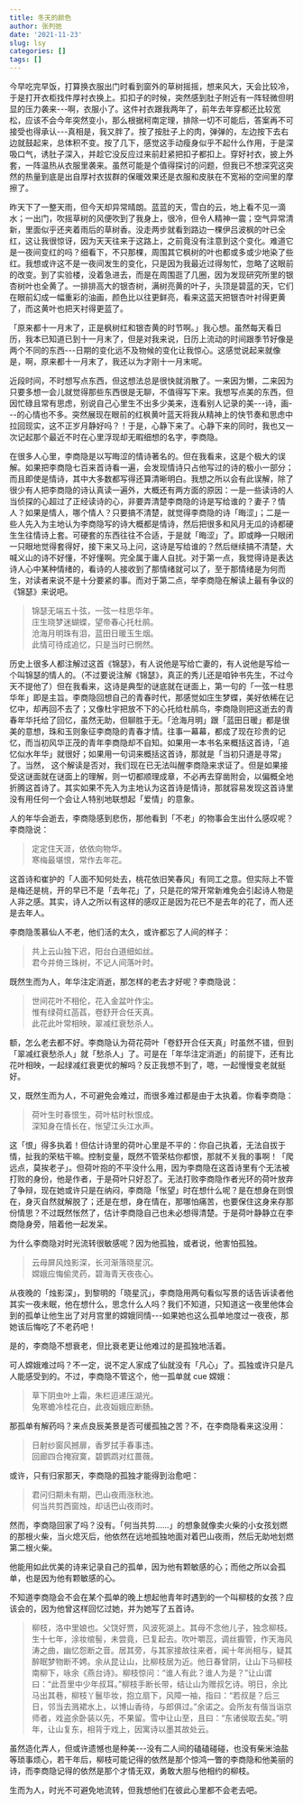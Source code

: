 ```yaml
---
title: 冬天的颜色
author: 张列弛
date: '2021-11-23'
slug: lsy
categories: []
tags: []
---
```

今早吃完早饭，打算换衣服出门时看到窗外的草树摇摇，想来风大，天会比较冷，于是打开衣柜找件厚衬衣换上。扣扣子的时候，突然感到肚子附近有一阵轻微但明显的压力袭来---啊，衣服小了。这件衬衣跟我两年了，前年去年穿都还比较宽松，应该不会今年突然变小，那么根据柯南定理，排除一切不可能后，答案再不可接受也得承认---真相是，我又胖了。按了按肚子上的肉，弹弹的，左边按下去右边就鼓起来，总体积不变。按了几下，感觉这手动瘦身似乎不起什么作用，于是深吸口气，诱肚子深入，并趁它没反应过来前赶紧把扣子都扣上。穿好衬衣，披上外套，一阵温热从衣服里袭来。虽然可能是个值得探讨的问题，但我已不想深究这突然的热量到底是出自厚衬衣拔群的保暖效果还是衣服和皮肤在不宽裕的空间里的摩擦了。   

昨天下了一整天雨，但今天却异常晴朗。蓝蓝的天，雪白的云，地上看不见一滴水；一出门，吹摇草树的风便吹到了我身上，很冷，但令人精神一震；空气异常清新，里面似乎还夹着雨后的草树香。没走两步就看到路边一棵伊吕波枫的叶已全红，这让我很惊讶，因为天天往来于这路上，之前竟没有注意到这个变化。难道它是一夜间变红的吗？细看下，不只那棵，周围其它枫树的叶也都或多或少地染了些红。我想或许这不是一夜间发生的变化，只是因为我最近过得匆忙，忽略了这眼前的改变。到了实验楼，没着急进去，而是在周围逛了几圈，因为发现研究所里的银杏树叶也全黄了。一排排高大的银杏树，满树亮黄的叶子，头顶是碧蓝的天，它们在眼前幻成一幅重彩的油画，颜色比以往更鲜亮，看来这蓝天把银杏叶衬得更黄了，而这黄叶也把天衬得更蓝了。    

「原来都十一月末了，正是枫树红和银杏黄的时节啊。」我心想。虽然每天看日历，我本已知道已到十一月末了，但是对我来说，日历上流动的时间跟季节好像是两个不同的东西---日期的变化远不及物候的变化让我惊心。这感觉说起来就像是，啊，原来都十一月末了，我还以为才刚十一月末呢。   

近段时间，不时想写点东西，但这想法总是很快就消散了。一来因为懒，二来因为只要多想一会儿就觉得那些东西很是无聊，不值得写下来。我想写点美的东西，但因忙碌且常有思虑，别说自己心里生不出多少美来，连看别人记录的美---诗，画---的心情也不多。突然展现在眼前的红枫黄叶蓝天将我从精神上的快节奏和思虑中拉回现实，这不正岁月静好吗？！于是，心静下来了。心静下来的同时，我也又一次记起那个最近不时在心里浮现却无暇细想的名字，李商隐。   

在很多人心里，李商隐是以写晦涩的情诗著名的。但在我看来，这是个极大的误解。如果把李商隐七百来首诗看一遍，会发现情诗只占他写过的诗的极小一部分；而且即使是情诗，其中大多数都写得还算清晰明白。我想之所以会有此误解，除了很少有人把李商隐的诗认真读一遍外，大概还有两方面的原因：一是一些读诗的人当侦探的心超过了正经读诗的心，非要弄清楚李商隐的诗是写给谁的？妻子？情人？如果是情人，哪个情人？只要搞不清楚，就觉得李商隐的诗「晦涩」；二是一些人先入为主地认为李商隐写的诗大概都是情诗，然后把很多和风月无瓜的诗都硬生生往情诗上套。可硬套的东西往往不合适，于是就「晦涩」了。即或睁一只眼闭一只眼地觉得套得好，接下来又马上问，这诗是写给谁的？然后继续搞不清楚，大喊义山的诗不好懂，不好懂啊。完全属于庸人自扰。对于第一点，我觉得诗是表达诗人心中某种情绪的，看诗的人接收到了那情绪就可以了，至于那情绪是为何而生，对读者来说不是十分要紧的事。而对于第二点，举李商隐在解读上最有争议的《锦瑟》来说吧。   

> 锦瑟无端五十弦，一弦一柱思华年。  
庄生晓梦迷蝴蝶，望帝春心托杜鹃。  
沧海月明珠有泪，蓝田日暖玉生烟。  
此情可待成追忆，只是当时已惘然。   

历史上很多人都注解过这首《锦瑟》，有人说他是写给亡妻的，有人说他是写给一个叫锦瑟的情人的。（不过要说注解《锦瑟》，真正的秀儿还是咱钟书先生，不过今天不提他了）但在我看来，这诗是典型的谜底就在谜面上，第一句的「一弦一柱思华年」即是主旨。李商隐回想自己的青春时代，那感觉如庄生梦蝶，美好依稀在记忆中，却再回不去了；又像杜宇把放不下的心托给杜鹃鸟，李商隐则把这逝去的青春年华托给了回忆，虽然无助，但聊胜于无。「沧海月明」跟「蓝田日暖」都是很美的意想，珠和玉则象征李商隐的青春才情。往事一幕幕，都成了现在珍贵的记忆，而当初风华正茂的青年李商隐却不自知。如果用一本书名来概括这首诗，「追忆似水年华」就很好；如果用一句词来概括这首诗，那就是「当初只道是寻常」了。当然， 这个解读是否对，我们现在已无法叫醒李商隐来求证了。但是如果接受这谜面就在谜面上的理解，则一切都顺理成章，不必再去穿凿附会，以偏概全地折腾这首诗了。其实如果不先入为主地认为这首诗是情诗，那就容易发现这首诗里没有用任何一个会让人特别地联想起「爱情」的意象。   

人的年华会逝去，李商隐感到悲伤，那他看到「不老」的物事会生出什么感叹呢？李商隐说：

> 定定住天涯，依依向物华。  
寒梅最堪恨，常作去年花。   

这首诗和崔护的「人面不知何处去，桃花依旧笑春风」有同工之意。但实际上不管是梅还是桃，开的早已不是「去年花」了，只是花的常开常新难免会引起诗人物是人非之感。其实，诗人之所以有这样的感叹正是因为花已不是去年的花了，而人还是去年人。    

李商隐羡慕仙人不老，他们活的太久，或许都忘了人间的样子：

> 共上云山独下迟，阳台白道细如丝。  
君今并倚三珠树，不记人间落叶时。  

既然生而为人，年华注定消逝，那怎样的老去才好呢？李商隐说：

> 世间花叶不相伦，花入金盆叶作尘。  
惟有绿荷红菡萏，卷舒开合任天真。  
此花此叶常相映，翠减红衰愁杀人。   

额，怎么老去都不好。李商隐认为荷花荷叶「卷舒开合任天真」时虽然不错，但到「翠减红衰愁杀人」就「愁杀人」了。可是在「年华注定消逝」的前提下，还有比花叶相映，一起绿减红衰更优的解吗？反正我想不到了，嗯，一起慢慢变老就挺好。    

又，既然生而为人，不可避免会难过，而很多难过都是由于太执着。你看李商隐：

> 荷叶生时春恨生，荷叶枯时秋恨成。  
深知身在情长在，怅望江头江水声。    

这「恨」得多执着！但估计诗里的荷叶心里是不平的：你自己执着，无法自拔于情，扯我的荣枯干嘛。控制变量，既然不管荣枯你都恨，那就不关我的事啊！「爬远点，莫挨老子」。但荷叶抱的不平没什么用，因为李商隐在这首诗里有个无法被打败的身份，他是作者，于是荷叶只好忍了。无法打败李商隐作者光环的荷叶放弃了争辩，现在她或许只是在纳闷，李商隐「怅望」时在想什么呢？是在想身在则恨在，身灭自然就解脱了；还是在想，身在情在，那哪怕痛苦，也要保住这身来存那份情思？不过既然怅然了，估计李商隐自己也未必想得清楚。于是荷叶静静立在李商隐身旁，陪着他一起发呆。      

为什么李商隐对时光流转很敏感呢？因为他孤独，或者说，他害怕孤独。

> 云母屏风烛影深，长河渐落晓星沉。  
嫦娥应悔偷灵药，碧海青天夜夜心。

从夜晚的「烛影深」，到黎明的「晓星沉」，李商隐用两句看似写景的话告诉读者他其实一夜未眠，他在想什么，思念什么人吗？我们不知道，只知道这一夜里他体会到的孤单让他生出了对月宫里的嫦娥同情---如果她也这么孤单地度过一夜夜，那她该后悔吃了不老药吧！   

是的，李商隐不想衰老，但比衰老更让他难过的是孤独地活着。     

可人嫦娥难过吗？不一定，说不定人家成了仙就没有「凡心」了。孤独或许只是凡人能感受到的。不过，李商隐不管这个，他一孤单就 cue 嫦娥：

> 草下阴虫叶上霜，朱栏迢递压湖光。  
兔寒蟾冷桂花白，此夜姮娥应断肠。   

那孤单有解药吗？来点良辰美景是否可缓孤独之苦？不，在李商隐看来这没用：   

> 日射纱窗风撼扉，香罗拭手春事违。  
回廊四合掩寂寞，碧鹦鹉对红蔷薇。   

或许，只有归家那天，李商隐的孤独才能得到治愈吧：

> 君问归期未有期，巴山夜雨涨秋池。  
何当共剪西窗烛，却话巴山夜雨时。    

然而，李商隐回家了吗？没有。「何当共剪……」的想象就像卖火柴的小女孩划燃的那根火柴，当火熄灭后，他依然在远地孤独地面对着巴山夜雨，然后无助地划燃第二根火柴。   

他能用如此优美的诗来记录自己的孤单，因为他有颗敏感的心；而他之所以会孤单，也是因为他有颗敏感的心。   

不知道李商隐会不会在某个孤单的晚上想起他青年时遇到的一个叫柳枝的女孩？应该会的，因为他曾这样回忆过她，并为她写了五首诗。

> 柳枝，洛中里娘也。父饶好贾，风波死湖上。其母不念他儿子，独念柳枝。生十七年，涂妆绾髻，未尝竟，已复起去。吹叶嚼蕊，调丝擫管，作天海风涛之曲，幽忆怨断之音。居其旁，与其家接故往来者，闻十年尚相与，疑其醉眠梦物断不娉。余从昆让山，比柳枝居为近。他日春曾阴，让山下马柳枝南柳下，咏余《燕台诗》。柳枝惊问：“谁人有此？谁人为是？”让山谓曰：“此吾里中少年叔耳。”柳枝手断长带，结让山为赠叔乞诗。明日，余比马出其巷，柳枝丫鬟毕妆，抱立扇下，风障一袖，指曰：“若叔是？后三日，邻当去溅裙水上，以博山香待，与郎俱过。”余诺之。会所友有偕当诣京师者，戏盗余卧装以先，不果留。雪中让山至，且曰：“东诸侯取去矣。”明年，让山复东，相背于戏上，因寓诗以墨其故处云。    

虽然造化弄人，但或许遗憾也是种美---没有二人间的磕磕碰碰，也没有柴米油盐等琐事烦心，若干年后，柳枝可能记得的依然是那个惊鸿一瞥的李商隐和他美丽的诗，而李商隐记得的依然是那个才情无双，勇敢大胆与他相约的柳枝。    

生而为人，时光不可避免地流转，但我想他们在彼此心里都不会老去吧。    














